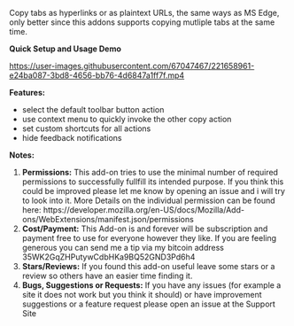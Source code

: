 Copy tabs as hyperlinks or as plaintext URLs, the same ways as MS Edge, only better since this addons supports copying mutliple tabs at the same time. 

<b>Quick Setup and Usage Demo</b>

https://user-images.githubusercontent.com/67047467/221658961-e24ba087-3bd8-4656-bb76-4d6847a1ff7f.mp4

<b>Features:</b>
<ul>
	<li>select the default toolbar button action</li>
	<li>use context menu to quickly invoke the other copy action</li>
	<li>set custom shortcuts for all actions</li>
	<li>hide feedback notifications</li>
</ul>


<b>Notes:</b>
<ol>
    <li><b>Permissions:</b>
        This add-on tries to use the minimal number of required permissions to successfully fullfill its intended purpose.
        If you think this could be improved please let me know by opening an issue and i will try to look into it.
        More Details on the individual permission can be found here: https://developer.mozilla.org/en-US/docs/Mozilla/Add-ons/WebExtensions/manifest.json/permissions
    </li>
    <li><b>Cost/Payment:</b>
        This Add-on is and forever will be subscription and payment free to use for everyone however they like.
        If you are feeling generous you can send me a tip via my bitcoin address 35WK2GqZHPutywCdbHKa9BQ52GND3Pd6h4
    </li>
    <li><b>Stars/Reviews:</b>
        If you found this add-on useful leave some stars or a review so others have an  easier time finding it.
    </li>
    <li><b>Bugs, Suggestions or Requests:</b>
        If you have any issues (for example a site it does not work but you think it should) or have improvement suggestions or a feature request please open an issue at the Support Site
    </li>
</ol>

